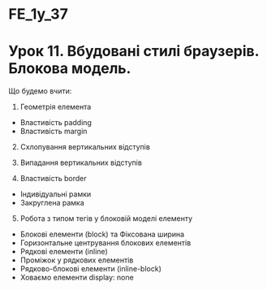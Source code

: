 # FE_1y_37

# Урок 11. Вбудовані стилі браузерів. Блокова модель.

Що будемо вчити:

1. Геометрія елемента

- Властивість padding
- Властивість margin

2. Схлопування вертикальних відступів

3. Випадання вертикальних відступів

4. Властивість border

- Індивідуальні рамки
- Закруглена рамка

5. Робота з типом тегів у блоковій моделі елементу

- Блокові елементи (block) та Фіксована ширина
- Горизонтальне центрування блокових елементів
- Рядкові елементи (inline)
- Проміжок у рядкових елементів
- Рядково-блокові елементи (inline-block)
- Ховаємо елементи display: none

